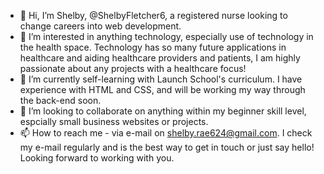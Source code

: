- 👋 Hi, I’m Shelby, @ShelbyFletcher6, a registered nurse looking to change careers into web development. 
- 👀 I’m interested in anything technology, especially use of technology in the health space. Technology has so many future applications in healthcare and aiding healthcare providers and patients, I am highly passionate about any projects with a healthcare focus!
- 🌱 I’m currently self-learning with Launch School's curriculum. I have experience with HTML and CSS, and will be working my way through the back-end soon. 
- 💞️ I’m looking to collaborate on anything within my beginner skill level, espcially small business websites or projects. 
- 📫 How to reach me - via e-mail on shelby.rae624@gmail.com. I check my e-mail regularly and is the best way to get in touch or just say hello!
Looking forward to working with you. 

<!---
ShelbyFletcher6/ShelbyFletcher6 is a ✨ special ✨ repository because its `README.md` (this file) appears on your GitHub profile.
You can click the Preview link to take a look at your changes.
--->
